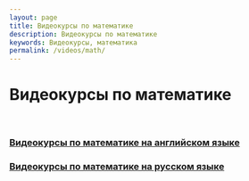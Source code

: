 ```yaml
---
layout: page
title: Видеокурсы по математике
description: Видеокурсы по математике
keywords: Видеокурсы, математика
permalink: /videos/math/
---
```


# Видеокурсы по математике

<br/>

### [Видеокурсы по математике на английском языке](/videos/math/en/)

### [Видеокурсы по математике на русском языке](/videos/math/ru/)

